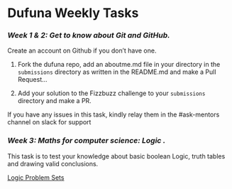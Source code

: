 # Dufuna Weekly Tasks

### *Week 1 & 2: Get to know about Git and GitHub.*

Create an account on Github if you don’t have one.

1. Fork the dufuna repo, add an aboutme.md file in your directory in the `submissions` directory as written in the README.md and make a Pull Request...

2. Add your solution to the Fizzbuzz challenge to your `submissions` directory and make a PR.

If you have any issues in this task, kindly relay them in the #ask-mentors channel on slack for support

### *Week 3: Maths for computer science: Logic .*

This task is to test your knowledge about basic boolean Logic, truth tables and drawing valid conclusions.

[Logic Problem Sets](./weekly-tasks/week2-logic-problem-set.pdf)

